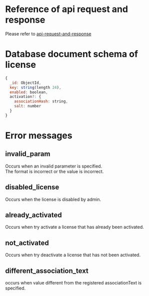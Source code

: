 # Reference of api request and response
Please refer to [api-request-and-response](api-request-and-response.md)

# Database document schema of license
```js
{
  _id: ObjectId,
  key: string(length 24),
  enabled: boolean,
  activation?: {
    associationHash: string,
    salt: number
  }
}
```

# Error messages

## invalid_param
Occurs when an invalid parameter is specified.  
The format is incorrect or the value is incorrect.

## disabled_license
Occurs when the license is disabled by admin.

## already_activated
Occurs when try activate a license that has already been activated.

## not_activated
Occurs when try deactivate a license that has not been activated.

## different_association_text
occurs when value different from the registered associationText is specified.
